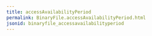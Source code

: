 ```yaml
---
title: accessAvailabilityPeriod
permalink: BinaryFile.accessAvailabilityPeriod.html
jsonid: binaryfile_accessavailabilityperiod
---
```

